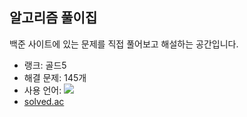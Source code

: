 <h2>알고리즘 풀이집</h2>
백준 사이트에 있는 문제를 직접 풀어보고 해설하는 공간입니다.
<p>
  <ul>
    <li>랭크: 골드5</a></li>
    <li>해결 문제: 145개</li>
    <li>사용 언어: <img src="https://img.shields.io/badge/Python-3776AB?style=flat-square&logo=python&logoColor=white"/></li>
    <li><a href="https://solved.ac/profile/dkfkqldk54">solved.ac</a></li>
  </ul>
</p>
